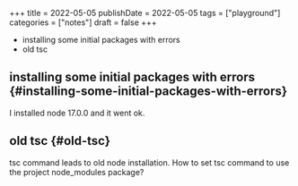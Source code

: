 +++
title = 2022-05-05
publishDate = 2022-05-05
tags = ["playground"]
categories = ["notes"]
draft = false
+++

-   installing some initial packages with errors
-   old tsc

<!--more-->


## installing some initial packages with errors {#installing-some-initial-packages-with-errors}

I installed node 17.0.0 and it went ok.


## old tsc {#old-tsc}

tsc command leads to old node installation.
How to set tsc command to use the project node_modules package?

